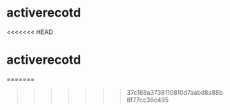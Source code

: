 # activerecotd
<<<<<<< HEAD
# activerecotd
=======
>>>>>>> 37c188a3738110810d7aabd8a88b8f77cc36c495
